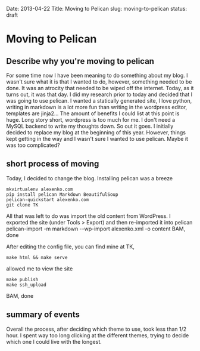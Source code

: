 Date: 2013-04-22
Title: Moving to Pelican
slug: moving-to-pelican
status: draft

# Moving to Pelican
## Describe why you're moving to pelican
For some time now I have been meaning to do something about my blog. I wasn't sure what it is that I wanted to do, however, something needed to be done. It was an atrocity that needed to be wiped off the internet. Today, as it turns out, it was that day. I did my research prior to today and decided that I was going to use pelican. I wanted a statically generated site, I love python, writing in markdown is a lot more fun than writing in the wordpress editor, templates are jinja2... The amount of benefits I could list at this point is huge. Long story short, wordpress is too much for me. I don't need a MySQL backend to write my thoughts down. So out it goes.
I initially decided to replace my blog at the beginning of this year. However, things kept getting in the way and I wasn't sure I wanted to use pelican. Maybe it was too complicated?

## short process of moving
Today, I decided to change the blog.
Installing pelican was a breeze

    mkvirtualenv alexenko.com
    pip install pelican Markdown BeautifulSoup
    pelican-quickstart alexenko.com
    git clone TK

All that was left to do was import the old content from WordPress. I exported the site (under Tools > Export) and then re-imported it into pelican
    pelican-import -m markdown --wp-import alexenko.xml -o content
BAM, done

After editing the config file, you can find mine at TK,

    make html && make serve

allowed me to view the site

    make publish
    make ssh_upload

BAM, done

## summary of events
Overall the process, after deciding which theme to use, took less than 1/2 hour. I spent way too long clicking at the different themes, trying to decide which one I could live with the longest.